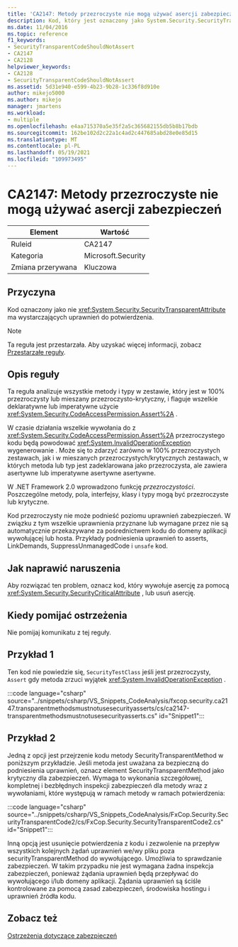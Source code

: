 ```yaml
---
title: 'CA2147: Metody przezroczyste nie mogą używać asercji zabezpieczeń'
description: Kod, który jest oznaczony jako System.Security.SecurityTransparentAttribute, nie ma wystarczających uprawnień do potwierdzenia.
ms.date: 11/04/2016
ms.topic: reference
f1_keywords:
- SecurityTransparentCodeShouldNotAssert
- CA2147
- CA2128
helpviewer_keywords:
- CA2128
- SecurityTransparentCodeShouldNotAssert
ms.assetid: 5d31e940-e599-4b23-9b28-1c336f8d910e
author: mikejo5000
ms.author: mikejo
manager: jmartens
ms.workload:
- multiple
ms.openlocfilehash: e4aa715370a5e35f2a5c365682155db5b8b17bdb
ms.sourcegitcommit: 162be102d2c22a1c4ad2c447685abd28e0e85d15
ms.translationtype: MT
ms.contentlocale: pl-PL
ms.lasthandoff: 05/19/2021
ms.locfileid: "109973495"
---
```

# <a name="ca2147-transparent-methods-may-not-use-security-asserts"></a>CA2147: Metody przezroczyste nie mogą używać asercji zabezpieczeń

|Element|Wartość|
|-|-|
|Ruleid|CA2147|
|Kategoria|Microsoft.Security|
|Zmiana przerywana|Kluczowa|

## <a name="cause"></a>Przyczyna
Kod oznaczony jako nie <xref:System.Security.SecurityTransparentAttribute> ma wystarczających uprawnień do potwierdzenia.

> [!NOTE]
> Ta reguła jest przestarzała. Aby uzyskać więcej informacji, zobacz [Przestarzałe reguły](fxcop-unported-deprecated-rules.md).

## <a name="rule-description"></a>Opis reguły
Ta reguła analizuje wszystkie metody i typy w zestawie, który jest w 100% przezroczysty lub mieszany przezroczysto-krytyczny, i flaguje wszelkie deklaratywne lub imperatywne użycie <xref:System.Security.CodeAccessPermission.Assert%2A> .

W czasie działania wszelkie wywołania do z <xref:System.Security.CodeAccessPermission.Assert%2A> przezroczystego kodu będą powodować <xref:System.InvalidOperationException> wygenerowanie . Może się to zdarzyć zarówno w 100% przezroczystych zestawach, jak i w mieszanych przezroczystych/krytycznych zestawach, w których metoda lub typ jest zadeklarowana jako przezroczysta, ale zawiera asertywne lub imperatywne asertywne asertywne.

W .NET Framework 2.0 wprowadzono funkcję *przezroczystości*. Poszczególne metody, pola, interfejsy, klasy i typy mogą być przezroczyste lub krytyczne.

Kod przezroczysty nie może podnieść poziomu uprawnień zabezpieczeń. W związku z tym wszelkie uprawnienia przyznane lub wymagane przez nie są automatycznie przekazywane za pośrednictwem kodu do domeny aplikacji wywołującej lub hosta. Przykłady podniesienia uprawnień to asserts, LinkDemands, SuppressUnmanagedCode i `unsafe` kod.

## <a name="how-to-fix-violations"></a>Jak naprawić naruszenia
Aby rozwiązać ten problem, oznacz kod, który wywołuje asercję za pomocą <xref:System.Security.SecurityCriticalAttribute> , lub usuń asercję.

## <a name="when-to-suppress-warnings"></a>Kiedy pomijać ostrzeżenia
Nie pomijaj komunikatu z tej reguły.

## <a name="example-1"></a>Przykład 1
Ten kod nie powiedzie się, `SecurityTestClass` jeśli jest przezroczysty, `Assert` gdy metoda zrzuci wyjątek <xref:System.InvalidOperationException> .

:::code language="csharp" source="../snippets/csharp/VS_Snippets_CodeAnalysis/fxcop.security.ca2147.transparentmethodsmustnotusesecurityasserts/cs/ca2147-transparentmethodsmustnotusesecurityasserts.cs" id="Snippet1":::

## <a name="example-2"></a>Przykład 2
Jedną z opcji jest przejrzenie kodu metody SecurityTransparentMethod w poniższym przykładzie. Jeśli metoda jest uważana za bezpieczną do podniesienia uprawnień, oznacz element SecurityTransparentMethod jako krytyczny dla zabezpieczeń. Wymaga to wykonania szczegółowej, kompletnej i bezbłędnych inspekcji zabezpieczeń dla metody wraz z wywołaniami, które występują w ramach metody w ramach potwierdzenia:

:::code language="csharp" source="../snippets/csharp/VS_Snippets_CodeAnalysis/FxCop.Security.SecurityTransparentCode2/cs/FxCop.Security.SecurityTransparentCode2.cs" id="Snippet1":::

Inną opcją jest usunięcie potwierdzenia z kodu i zezwolenie na przepływ wszystkich kolejnych żądań uprawnień we/wy pliku poza securityTransparentMethod do wywołującego. Umożliwia to sprawdzanie zabezpieczeń. W takim przypadku nie jest wymagana żadna inspekcja zabezpieczeń, ponieważ żądania uprawnień będą przepływać do wywołującego i/lub domeny aplikacji. Żądania uprawnień są ściśle kontrolowane za pomocą zasad zabezpieczeń, środowiska hostingu i uprawnień źródła kodu.

## <a name="see-also"></a>Zobacz też
[Ostrzeżenia dotyczące zabezpieczeń](/dotnet/fundamentals/code-analysis/quality-rules/security-warnings)
